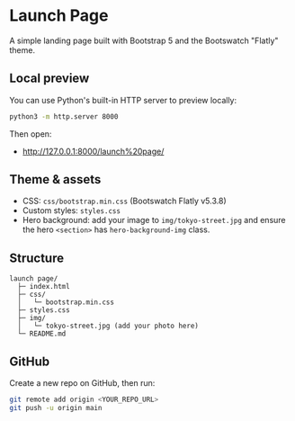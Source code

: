# Launch Page

A simple landing page built with Bootstrap 5 and the Bootswatch "Flatly" theme.

## Local preview

You can use Python's built-in HTTP server to preview locally:

```bash
python3 -m http.server 8000
```

Then open:

- http://127.0.0.1:8000/launch%20page/

## Theme & assets
- CSS: `css/bootstrap.min.css` (Bootswatch Flatly v5.3.8)
- Custom styles: `styles.css`
- Hero background: add your image to `img/tokyo-street.jpg` and ensure the hero `<section>` has `hero-background-img` class.

## Structure
```
launch page/
  ├─ index.html
  ├─ css/
  │   └─ bootstrap.min.css
  ├─ styles.css
  ├─ img/
  │   └─ tokyo-street.jpg (add your photo here)
  └─ README.md
```

## GitHub
Create a new repo on GitHub, then run:

```bash
git remote add origin <YOUR_REPO_URL>
git push -u origin main
```
